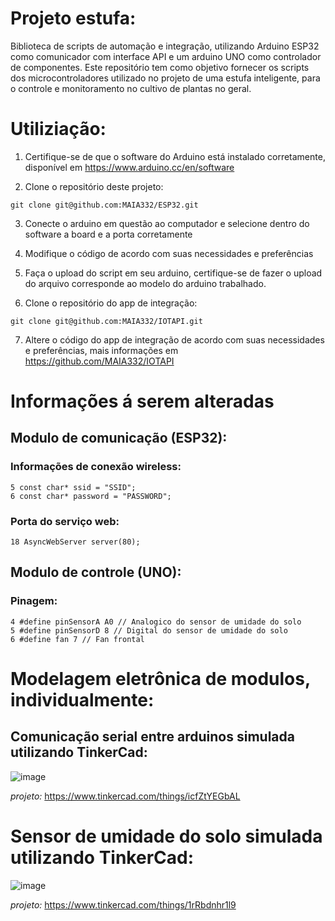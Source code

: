 # Projeto estufa:

Biblioteca de scripts de automação e integração, utilizando Arduino ESP32 como comunicador com interface API e um arduino UNO como controlador de componentes. Este repositório tem como objetivo fornecer os scripts dos microcontroladores utilizado no projeto de uma estufa inteligente, para o controle e monitoramento no cultivo de plantas no geral.

# Utiliziação:

1. Certifique-se de que o software do Arduino está instalado corretamente, disponível em https://www.arduino.cc/en/software

2. Clone o repositório deste projeto:

```git clone git@github.com:MAIA332/ESP32.git```

3. Conecte o arduino em questão ao computador e selecione dentro do software a board e a porta corretamente

4. Modifique o código de acordo com suas necessidades e preferências

5. Faça o upload do script em seu arduino, certifique-se de fazer o upload do arquivo corresponde ao modelo do arduino trabalhado.

6. Clone o repositório do app de integração:

```git clone git@github.com:MAIA332/IOTAPI.git```

7. Altere o código do app de integração de acordo com suas necessidades e preferências, mais informações em https://github.com/MAIA332/IOTAPI

# Informações á serem alteradas

## Modulo de comunicação (ESP32):

### Informações de conexão wireless:

```
5 const char* ssid = "SSID";
6 const char* password = "PASSWORD";
```

### Porta do serviço web:

```
18 AsyncWebServer server(80);
```

## Modulo de controle (UNO):

### Pinagem:

```
4 #define pinSensorA A0 // Analogico do sensor de umidade do solo
5 #define pinSensorD 8 // Digital do sensor de umidade do solo
6 #define fan 7 // Fan frontal
```

# Modelagem eletrônica de modulos, individualmente:

## Comunicação serial entre arduinos simulada utilizando TinkerCad:

![image](https://github.com/MAIA332/ESP32/assets/67965680/8c9fb412-fff2-4af4-a333-3b464aa222f5)

_projeto:_ https://www.tinkercad.com/things/icfZtYEGbAL

# Sensor de umidade do solo simulada utilizando TinkerCad:

![image](https://github.com/MAIA332/ESP32/assets/67965680/76c47e77-0064-4e42-862c-b754248275ff)


_projeto:_ https://www.tinkercad.com/things/1rRbdnhr1l9
